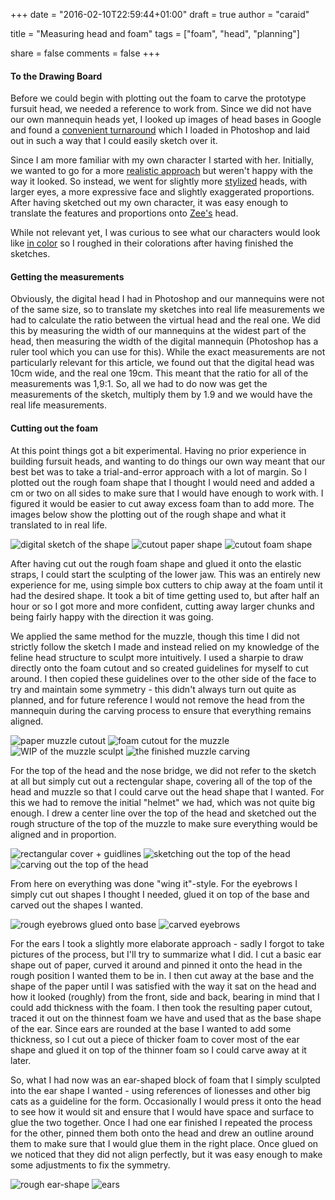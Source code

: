 +++
date = "2016-02-10T22:59:44+01:00"
draft = true
author = "caraid"

title = "Measuring head and foam"
tags = ["foam", "head", "planning"]

share = false
comments = false
+++

#### To the Drawing Board

Before we could begin with plotting out the foam to carve the prototype fursuit head, we needed a reference to work from. Since we did not have our own mannequin heads yet, I looked up images of head bases in Google and found a [convenient turnaround](http://imageshack.com/a/img921/6421/vlEqyL.jpg) which I loaded in Photoshop and laid out in such a way that I could easily sketch over it. 

Since I am more familiar with my own character I started with her. Initially, we wanted to go for a more [realistic approach](http://imageshack.com/a/img922/43/SOX8li.jpg) but weren't happy with the way it looked. So instead, we went for slightly more [stylized](http://imagizer.imageshack.us/a/img923/2202/oBAZjN.jpg) heads, with larger eyes, a more expressive face and slightly exaggerated proportions. After having sketched out my own character, it was easy enough to translate the features and proportions onto [Zee's](http://imageshack.com/a/img924/6811/6EA5Ww.jpg) head. 

While not relevant yet, I was curious to see what our characters would look like [in color](http://imagizer.imageshack.us/a/img921/7446/sunEhC.jpg) so I roughed in their colorations after having finished the sketches.

#### Getting the measurements

Obviously, the digital head I had in Photoshop and our mannequins were not of the same size, so to translate my sketches into real life measurements we had to calculate the ratio between the virtual head and the real one. We did this by measuring the width of our mannequins at the widest part of the head, then measuring the width of the digital mannequin (Photoshop has a ruler tool which you can use for this). While the exact measurements are not particularly relevant for this article, we found out that the digital head was 10cm wide, and the real one 19cm. This meant that the ratio for all of the measurements was 1,9:1. So, all we had to do now was get the measurements of the sketch, multiply them by 1.9 and we would have the real life measurements.  

#### Cutting out the foam

At this point things got a bit experimental. Having no prior experience in building fursuit heads, and wanting to do things our own way meant that our best bet was to take a trial-and-error approach with a lot of margin. So I plotted out the rough foam shape that I thought I would need and added a cm or two on all sides to make sure that I would have enough to work with. I figured it would be easier to cut away excess foam than to add more. The images below show the plotting out of the rough shape and what it translated to in real life.

![digital sketch of the shape](http://imagizer.imageshack.us/a/img924/9694/5IWC8L.jpg)
![cutout paper shape](link)
![cutout foam shape](link)

After having cut out the rough foam shape and glued it onto the elastic straps, I could start the sculpting of the lower jaw. This was an entirely new experience for me, using simple box cutters to chip away at the foam until it had the desired shape. It took a bit of time getting used to, but after half an hour or so I got more and more confident, cutting away larger chunks and being fairly happy with the direction it was going.

We applied the same method for the muzzle, though this time I did not strictly follow the sketch I made and instead relied on my knowledge of the feline head structure to sculpt more intuitively. I used a sharpie to draw directly onto the foam cutout and so created guidelines for myself to cut around. I then copied these guidelines over to the other side of the face to try and maintain some symmetry - this didn't always turn out quite as planned, and for future reference I would not remove the head from the mannequin during the carving process to ensure that everything remains aligned.

![paper muzzle cutout](link)
![foam cutout for the muzzle](link)
![WIP of the muzzle sculpt](link)
![the finished muzzle carving](link)

For the top of the head and the nose bridge, we did not refer to the sketch at all but simply cut out a rectengular shape, covering all of the top of the head and muzzle so that I could carve out the head shape that I wanted. For this we had to remove the initial "helmet" we had, which was not quite big enough. I drew a center line over the top of the head and sketched out the rough structure of the top of the muzzle to make sure everything would be aligned and in proportion.

![rectangular cover + guidlines](link)
![sketching out the top of the head](link)
![carving out the top of the head](link)

From here on everything was done "wing it"-style. For the eyebrows I simply cut out shapes I thought I needed, glued it on top of the base and carved out the shapes I wanted.

![rough eyebrows glued onto base](link)
![carved eyebrows](link)

For the ears I took a slightly more elaborate approach - sadly I forgot to take pictures of the process, but I'll try to summarize what I did. I cut a basic ear shape out of paper, curved it around and pinned it onto the head in the rough position I wanted them to be in. I then cut away at the base and the shape of the paper until I was satisfied with the way it sat on the head and how it looked (roughly) from the front, side and back, bearing in mind that I could add thickness with the foam. I then took the resulting paper cutout, traced it out on the thinnest foam we have and used that as the base shape of the ear. Since ears are rounded at the base I wanted to add some thickness, so I cut out a piece of thicker foam to cover most of the ear shape and glued it on top of the thinner foam so I could carve away at it later.

So, what I had now was an ear-shaped block of foam that I simply sculpted into the ear shape I wanted - using references of lionesses and other big cats as a guideline for the form. Occasionally I would press it onto the head to see how it would sit and ensure that I would have space and surface to glue the two together. Once I had one ear finished I repeated the process for the other, pinned them both onto the head and drew an outline around them to make sure that I would glue them in the right place. Once glued on we noticed that they did not align perfectly, but it was easy enough to make some adjustments to fix the symmetry.

![rough ear-shape](http://imagizer.imageshack.us/a/img923/3779/ymtDIN.jpg)
![ears](link)
